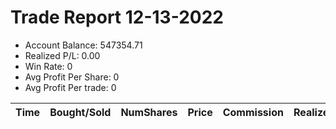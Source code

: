 # Trade Report 12-13-2022
- Account Balance: 547354.71
- Realized P/L: 0.00
- Win Rate: 0
- Avg Profit Per Share: 0
- Avg Profit Per trade: 0

| Time   | Bought/Sold   | NumShares   | Price   | Commission   | RealizedPL   | Name   |
|--------|---------------|-------------|---------|--------------|--------------|--------|
